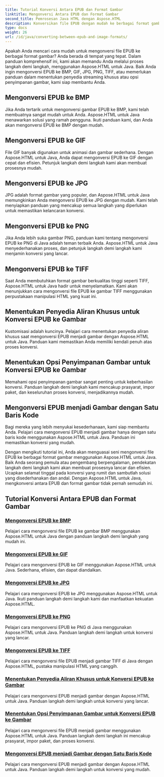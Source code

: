 ```yaml
---
title: Tutorial Konversi Antara EPUB dan Format Gambar
linktitle: Mengonversi Antara EPUB dan Format Gambar
second_title: Pemrosesan Java HTML dengan Aspose.HTML
description: Konversikan file EPUB dengan mudah ke berbagai format gambar menggunakan Aspose.HTML untuk Java. Panduan langkah demi langkah untuk konversi yang lancar.
type: docs
weight: 26
url: /id/java/converting-between-epub-and-image-formats/
---
```


Apakah Anda mencari cara mudah untuk mengonversi file EPUB ke berbagai format gambar? Anda berada di tempat yang tepat. Dalam panduan komprehensif ini, kami akan memandu Anda melalui proses langkah demi langkah, menggunakan Aspose.HTML untuk Java. Baik Anda ingin mengonversi EPUB ke BMP, GIF, JPG, PNG, TIFF, atau memerlukan panduan dalam menentukan penyedia streaming khusus atau opsi penyimpanan gambar, kami siap membantu Anda.

## Mengonversi EPUB ke BMP
Jika Anda tertarik untuk mengonversi gambar EPUB ke BMP, kami telah membuatnya sangat mudah untuk Anda. Aspose.HTML untuk Java menawarkan solusi yang ramah pengguna. Ikuti panduan kami, dan Anda akan mengonversi EPUB ke BMP dengan mudah. 

## Mengonversi EPUB ke GIF
File GIF banyak digunakan untuk animasi dan gambar sederhana. Dengan Aspose.HTML untuk Java, Anda dapat mengonversi EPUB ke GIF dengan cepat dan efisien. Petunjuk langkah demi langkah kami akan membuat prosesnya mudah.

## Mengonversi EPUB ke JPG
JPG adalah format gambar yang populer, dan Aspose.HTML untuk Java memungkinkan Anda mengonversi EPUB ke JPG dengan mudah. Kami telah menyiapkan panduan yang mencakup semua langkah yang diperlukan untuk memastikan kelancaran konversi.

## Mengonversi EPUB ke PNG
Jika Anda lebih suka gambar PNG, panduan kami tentang mengonversi EPUB ke PNG di Java adalah teman terbaik Anda. Aspose.HTML untuk Java menyederhanakan proses, dan petunjuk langkah demi langkah kami menjamin konversi yang lancar.

## Mengonversi EPUB ke TIFF
Saat Anda membutuhkan format gambar berkualitas tinggi seperti TIFF, Aspose.HTML untuk Java hadir untuk menyelamatkan. Kami akan menunjukkan cara mengonversi file EPUB ke gambar TIFF menggunakan perpustakaan manipulasi HTML yang kuat ini.

## Menentukan Penyedia Aliran Khusus untuk Konversi EPUB ke Gambar
Kustomisasi adalah kuncinya. Pelajari cara menentukan penyedia aliran khusus saat mengonversi EPUB menjadi gambar dengan Aspose.HTML untuk Java. Panduan kami memastikan Anda memiliki kendali penuh atas proses konversi.

## Menentukan Opsi Penyimpanan Gambar untuk Konversi EPUB ke Gambar
Memahami opsi penyimpanan gambar sangat penting untuk keberhasilan konversi. Panduan langkah demi langkah kami mencakup prasyarat, impor paket, dan keseluruhan proses konversi, menjadikannya mudah.

## Mengonversi EPUB menjadi Gambar dengan Satu Baris Kode
Bagi mereka yang lebih menyukai kesederhanaan, kami siap membantu Anda. Pelajari cara mengonversi EPUB menjadi gambar hanya dengan satu baris kode menggunakan Aspose.HTML untuk Java. Panduan ini memastikan konversi yang mudah.

Dengan mengikuti tutorial ini, Anda akan menguasai seni mengonversi file EPUB ke berbagai format gambar menggunakan Aspose.HTML untuk Java. Baik Anda seorang pemula atau pengembang berpengalaman, pendekatan langkah demi langkah kami akan membuat prosesnya lancar dan efisien. Ucapkan selamat tinggal pada konversi yang rumit dan sambutlah solusi yang disederhanakan dan andal. Dengan Aspose.HTML untuk Java, mengkonversi antara EPUB dan format gambar tidak pernah semudah ini.
## Tutorial Konversi Antara EPUB dan Format Gambar
### [Mengonversi EPUB ke BMP](./convert-epub-to-bmp/)
Pelajari cara mengonversi file EPUB ke gambar BMP menggunakan Aspose.HTML untuk Java dengan panduan langkah demi langkah yang mudah ini.
### [Mengonversi EPUB ke GIF](./convert-epub-to-gif/)
Pelajari cara mengonversi EPUB ke GIF menggunakan Aspose.HTML untuk Java. Sederhana, efisien, dan dapat diandalkan.
### [Mengonversi EPUB ke JPG](./convert-epub-to-jpg/)
Pelajari cara mengonversi EPUB ke JPG menggunakan Aspose.HTML untuk Java. Ikuti panduan langkah demi langkah kami dan manfaatkan kekuatan Aspose.HTML.
### [Mengonversi EPUB ke PNG](./convert-epub-to-png/)
Pelajari cara mengonversi EPUB ke PNG di Java menggunakan Aspose.HTML untuk Java. Panduan langkah demi langkah untuk konversi yang lancar.
### [Mengonversi EPUB ke TIFF](./convert-epub-to-tiff/)
Pelajari cara mengonversi file EPUB menjadi gambar TIFF di Java dengan Aspose.HTML, pustaka manipulasi HTML yang canggih.
### [Menentukan Penyedia Aliran Khusus untuk Konversi EPUB ke Gambar](./convert-epub-to-image-specify-custom-stream-provider/)
Pelajari cara mengonversi EPUB menjadi gambar dengan Aspose.HTML untuk Java. Panduan langkah demi langkah untuk konversi yang lancar.
### [Menentukan Opsi Penyimpanan Gambar untuk Konversi EPUB ke Gambar](./convert-epub-to-image-specify-image-save-options/)
Pelajari cara mengonversi file EPUB menjadi gambar menggunakan Aspose.HTML untuk Java. Panduan langkah demi langkah ini mencakup prasyarat, impor paket, dan proses konversi.
### [Mengonversi EPUB menjadi Gambar dengan Satu Baris Kode](./convert-epub-to-image-single-line/)
Pelajari cara mengonversi EPUB menjadi gambar dengan Aspose.HTML untuk Java. Panduan langkah demi langkah untuk konversi yang mudah.